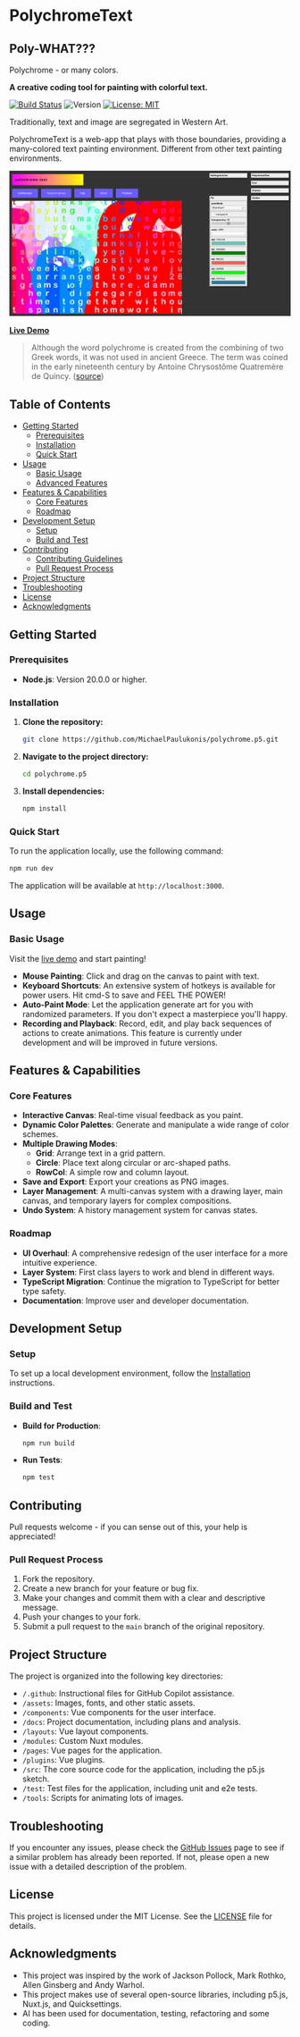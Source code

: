 # PolychromeText

## Poly-WHAT???
Polychrome - or many colors.

**A creative coding tool for painting with colorful text.**

[![Build Status](https://img.shields.io/badge/build-passing-brightgreen)](https://github.com/MichaelPaulukonis/polychrome.p5)
![Version](https://img.shields.io/badge/version-1.4.1-blue)
[![License: MIT](https://img.shields.io/badge/License-MIT-yellow.svg)](https://opensource.org/licenses/MIT)


Traditionally, text and image are segregated in Western Art.

PolychromeText is a web-app that plays with those boundaries, providing a many-colored text painting environment. Different from other text painting environments.

![screenshot of polychrometext showing the fill menu](./docs/images/polychrome_screenshot.00.png)


**[Live Demo](https://michaelpaulukonis.github.io/polychrome.p5/)**


> Although the word polychrome is created from the combining of two Greek words, it was not used in ancient Greece. The term was coined in the early nineteenth century by Antoine Chrysostôme Quatremère de Quincy. ([source](https://en.wikipedia.org/wiki/Ancient_Greek_art#Polychromy))

## Table of Contents

- [Getting Started](#getting-started)
  - [Prerequisites](#prerequisites)
  - [Installation](#installation)
  - [Quick Start](#quick-start)
- [Usage](#usage)
  - [Basic Usage](#basic-usage)
  - [Advanced Features](#advanced-features)
- [Features & Capabilities](#features--capabilities)
  - [Core Features](#core-features)
  - [Roadmap](#roadmap)
- [Development Setup](#development-setup)
  - [Setup](#setup)
  - [Build and Test](#build-and-test)
- [Contributing](#contributing)
  - [Contributing Guidelines](#contributing-guidelines)
  - [Pull Request Process](#pull-request-process)
- [Project Structure](#project-structure)
- [Troubleshooting](#troubleshooting)
- [License](#license)
- [Acknowledgments](#acknowledgments)

## Getting Started

### Prerequisites

- **Node.js**: Version 20.0.0 or higher.

### Installation

1.  **Clone the repository:**
    ```bash
    git clone https://github.com/MichaelPaulukonis/polychrome.p5.git
    ```
2.  **Navigate to the project directory:**
    ```bash
    cd polychrome.p5
    ```
3.  **Install dependencies:**
    ```bash
    npm install
    ```

### Quick Start

To run the application locally, use the following command:

```bash
npm run dev
```

The application will be available at `http://localhost:3000`.

## Usage

### Basic Usage

Visit the [live demo](https://michaelpaulukonis.github.io/polychrome.p5/) and start painting! 

-   **Mouse Painting**: Click and drag on the canvas to paint with text.
-   **Keyboard Shortcuts**: An extensive system of hotkeys is available for power users. Hit cmd-S to save and FEEL THE POWER!
-   **Auto-Paint Mode**: Let the application generate art for you with randomized parameters. If you don't expect a masterpiece you'll happy.
-   **Recording and Playback**: Record, edit, and play back sequences of actions to create animations. This feature is currently under development and will be improved in future versions.

## Features & Capabilities

### Core Features

-   **Interactive Canvas**: Real-time visual feedback as you paint.
-   **Dynamic Color Palettes**: Generate and manipulate a wide range of color schemes.
-   **Multiple Drawing Modes**:
    -   **Grid**: Arrange text in a grid pattern.
    -   **Circle**: Place text along circular or arc-shaped paths.
    -   **RowCol**: A simple row and column layout.
-   **Save and Export**: Export your creations as PNG images.
-   **Layer Management**: A multi-canvas system with a drawing layer, main canvas, and temporary layers for complex compositions.
-   **Undo System**: A history management system for canvas states.

### Roadmap

-   **UI Overhaul**: A comprehensive redesign of the user interface for a more intuitive experience.
-   **Layer System**: First class layers to work and blend in different ways.
-   **TypeScript Migration**: Continue the migration to TypeScript for better type safety.
-   **Documentation**: Improve user and developer documentation.

## Development Setup

### Setup

To set up a local development environment, follow the [Installation](#installation) instructions.

### Build and Test

-   **Build for Production**:
    ```zsh
    npm run build
    ```
-   **Run Tests**:
    ```zsh
    npm test
    ```

## Contributing

Pull requests welcome - if you can sense out of this, your help is appreciated!

### Pull Request Process

1.  Fork the repository.
2.  Create a new branch for your feature or bug fix.
3.  Make your changes and commit them with a clear and descriptive message.
4.  Push your changes to your fork.
5.  Submit a pull request to the `main` branch of the original repository.


## Project Structure

The project is organized into the following key directories:

-   `/.github`: Instructional files for GitHub Copilot assistance.
-   `/assets`: Images, fonts, and other static assets.
-   `/components`: Vue components for the user interface.
-   `/docs`: Project documentation, including plans and analysis.
-   `/layouts`: Vue layout components.
-   `/modules`: Custom Nuxt modules.
-   `/pages`: Vue pages for the application.
-   `/plugins`: Vue plugins.
-   `/src`: The core source code for the application, including the p5.js sketch.
-   `/test`: Test files for the application, including unit and e2e tests.
-   `/tools`: Scripts for animating lots of images.

## Troubleshooting

If you encounter any issues, please check the [GitHub Issues](https://github.com/MichaelPaulukonis/polychrome.p5/issues) page to see if a similar problem has already been reported. If not, please open a new issue with a detailed description of the problem.

## License

This project is licensed under the MIT License. See the [LICENSE](https://opensource.org/licenses/MIT) file for details.

## Acknowledgments

-   This project was inspired by the work of Jackson Pollock, Mark Rothko, Allen Ginsberg and Andy Warhol.
-   This project makes use of several open-source libraries, including p5.js, Nuxt.js, and Quicksettings.
-   AI has been used for documentation, testing, refactoring and some coding.

